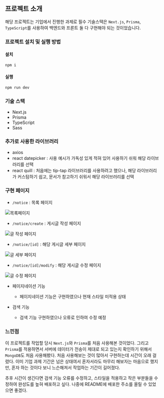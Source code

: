 ## 프로젝트 소개

해당 프로젝트는 기업에서 진행한 과제로 필수 기술스택은 `Next.js`, `Prisma`, `TypeScript`를 사용하여 백엔드와 프론트 둘 다 구현해야 되는 것이었습니다.

### 프로젝트 설치 및 실행 방법

#### 설치

```bash
npm i
```

#### 실행

```bash
npm run dev
```

### 기술 스택

- Next.js
- Prisma
- TypeScript
- Sass

### 추가로 사용한 라이브러리

- axios
- react datepicker : 사용 예시가 가독성 있게 적혀 있어 사용하기 쉬워 해당 라이브러리를 선택
- react quill : 처음에는 tip-tap 라이브러리를 사용하려고 했으나, 해당 라이브러리가 커스텀하기 쉽고, 문서가 참고하기 쉬워서 해당 라이브러리를 선택

### 구현 페이지

- `/notice` : 목록 페이지

![목록페이지](https://github.com/sejineeee/blocksmith-assignments/assets/86041335/744a347b-0917-4a25-8b4c-424a4a5cbbb0)

- `/notice/create` : 게시글 작성 페이지

![글 작성 페이지](https://github.com/sejineeee/blocksmith-assignments/assets/86041335/14a7e48e-11c8-40c9-86a5-850d4e00aa5e)

- `/notice/[id]` : 해당 게시글 세부 페이지

![글 세부 페이지](https://github.com/sejineeee/blocksmith-assignments/assets/86041335/7dd29132-9e80-4cf5-b443-fdb7351c4c65)

- `/notice/[id]/modify` : 해당 게시글 수정 페이지

![글 수정 페이지](https://github.com/sejineeee/blocksmith-assignments/assets/86041335/76cc8470-34a2-4ba6-9d93-9fd2f4e487ee)

- 페이지네이션 기능

  - 페이지네이션 기능은 구현하였으나 현재 스타일 미적용 상태

- 검색 기능
  - 검색 기능 구현하였으나 오류로 인하여 수정 예정

### 느낀점

이 프로젝트를 작업할 당시 `Next.js`와 `Prisma`를 처음 사용해본 것이었다. 그리고 `Prisma`를 적용하면서 서버에 데이터가 전송이 제대로 되고 있는지 확인하기 위해서 `MongoDB`도 처음 사용해봤다. 처음 사용해보는 것이 많아서 구현하는데 시간이 오래 걸렸다. 이미 기업 과제 기간은 넘은 상태여서 혼자서라도 마무리 해보자는 마음으로 했지만, 혼자 하는 것이다 보니 느슨해져서 작업하는 기간이 길어졌다.

추후 시간이 생긴다면 검색 기능 오류를 수정하고, 스타일을 적용하고 작은 부분들을 수정하여 완성도를 높혀 배포하고 싶다. 나중에 README에 배포한 주소를 올릴 수 있었으면 좋겠다.
